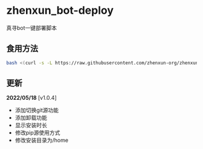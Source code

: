 # zhenxun_bot-deploy
 真寻bot一键部署脚本
## 食用方法
```bash
bash <(curl -s -L https://raw.githubusercontent.com/zhenxun-org/zhenxun_bot-deploy/master/install.sh)
```
## 更新

**2022/05/18** [v1.0.4]

* 添加切换git源功能
* 添加卸载功能
* 显示安装时长
* 修改pip源使用方式
* 修改安装目录为/home